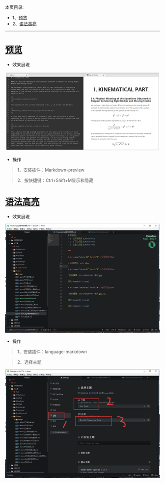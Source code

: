 本页目录:
- 1、[预览](#atom-01)
- 2、[语法高亮](#atom-02)

***

# <a name="atom-01" href="#" >预览</a>
- 效果展現

![](image/8-1.png)

- 操作

> 1、安装插件：Markdown-preview

> 2、按快捷键：Ctrl+Shift+M显示和隐藏

# <a name="atom-02" href="#" >语法高亮</a>

- 效果展現

![](image/8-2.png)

- 操作

> 1、安装插件：language-markdown

> 2、选择主题

![](image/8-3.png)
